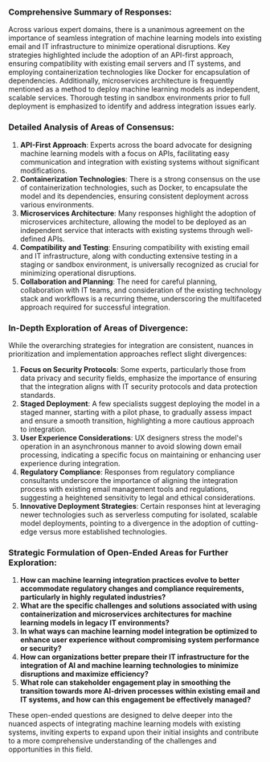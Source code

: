 ### Comprehensive Summary of Responses:

Across various expert domains, there is a unanimous agreement on the importance of seamless integration of machine learning models into existing email and IT infrastructure to minimize operational disruptions. Key strategies highlighted include the adoption of an API-first approach, ensuring compatibility with existing email servers and IT systems, and employing containerization technologies like Docker for encapsulation of dependencies. Additionally, microservices architecture is frequently mentioned as a method to deploy machine learning models as independent, scalable services. Thorough testing in sandbox environments prior to full deployment is emphasized to identify and address integration issues early.

### Detailed Analysis of Areas of Consensus:

1. **API-First Approach**: Experts across the board advocate for designing machine learning models with a focus on APIs, facilitating easy communication and integration with existing systems without significant modifications.
2. **Containerization Technologies**: There is a strong consensus on the use of containerization technologies, such as Docker, to encapsulate the model and its dependencies, ensuring consistent deployment across various environments.
3. **Microservices Architecture**: Many responses highlight the adoption of microservices architecture, allowing the model to be deployed as an independent service that interacts with existing systems through well-defined APIs.
4. **Compatibility and Testing**: Ensuring compatibility with existing email and IT infrastructure, along with conducting extensive testing in a staging or sandbox environment, is universally recognized as crucial for minimizing operational disruptions.
5. **Collaboration and Planning**: The need for careful planning, collaboration with IT teams, and consideration of the existing technology stack and workflows is a recurring theme, underscoring the multifaceted approach required for successful integration.

### In-Depth Exploration of Areas of Divergence:

While the overarching strategies for integration are consistent, nuances in prioritization and implementation approaches reflect slight divergences:
1. **Focus on Security Protocols**: Some experts, particularly those from data privacy and security fields, emphasize the importance of ensuring that the integration aligns with IT security protocols and data protection standards.
2. **Staged Deployment**: A few specialists suggest deploying the model in a staged manner, starting with a pilot phase, to gradually assess impact and ensure a smooth transition, highlighting a more cautious approach to integration.
3. **User Experience Considerations**: UX designers stress the model's operation in an asynchronous manner to avoid slowing down email processing, indicating a specific focus on maintaining or enhancing user experience during integration.
4. **Regulatory Compliance**: Responses from regulatory compliance consultants underscore the importance of aligning the integration process with existing email management tools and regulations, suggesting a heightened sensitivity to legal and ethical considerations.
5. **Innovative Deployment Strategies**: Certain responses hint at leveraging newer technologies such as serverless computing for isolated, scalable model deployments, pointing to a divergence in the adoption of cutting-edge versus more established technologies.

### Strategic Formulation of Open-Ended Areas for Further Exploration:

1. **How can machine learning integration practices evolve to better accommodate regulatory changes and compliance requirements, particularly in highly regulated industries?**
2. **What are the specific challenges and solutions associated with using containerization and microservices architectures for machine learning models in legacy IT environments?**
3. **In what ways can machine learning model integration be optimized to enhance user experience without compromising system performance or security?**
4. **How can organizations better prepare their IT infrastructure for the integration of AI and machine learning technologies to minimize disruptions and maximize efficiency?**
5. **What role can stakeholder engagement play in smoothing the transition towards more AI-driven processes within existing email and IT systems, and how can this engagement be effectively managed?**

These open-ended questions are designed to delve deeper into the nuanced aspects of integrating machine learning models with existing systems, inviting experts to expand upon their initial insights and contribute to a more comprehensive understanding of the challenges and opportunities in this field.